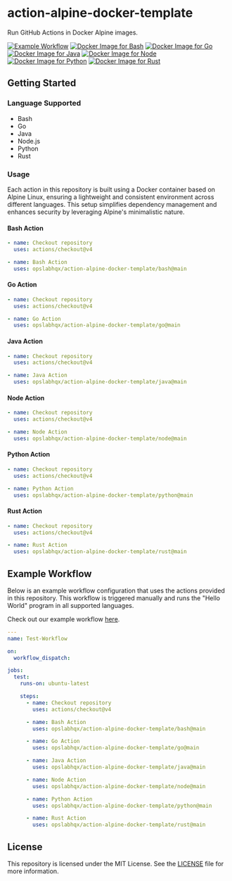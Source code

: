 # action-alpine-docker-template

Run GitHub Actions in Docker Alpine images.

[![Example Workflow](https://github.com/opslabhqx/action-alpine-docker-template/actions/workflows/example_workflow.yml/badge.svg)](https://github.com/opslabhqx/action-alpine-docker-template/actions/workflows/example_workflow.yml)
[![Docker Image for Bash](https://github.com/opslabhqx/action-alpine-docker-template/actions/workflows/docker_buildx_bash.yml/badge.svg)](https://github.com/opslabhqx/action-alpine-docker-template/actions/workflows/docker_buildx_bash.yml)
[![Docker Image for Go](https://github.com/opslabhqx/action-alpine-docker-template/actions/workflows/docker_buildx_go.yml/badge.svg)](https://github.com/opslabhqx/action-alpine-docker-template/actions/workflows/docker_buildx_go.yml)
[![Docker Image for Java](https://github.com/opslabhqx/action-alpine-docker-template/actions/workflows/docker_buildx_java.yml/badge.svg)](https://github.com/opslabhqx/action-alpine-docker-template/actions/workflows/docker_buildx_java.yml)
[![Docker Image for Node](https://github.com/opslabhqx/action-alpine-docker-template/actions/workflows/docker_buildx_node.yml/badge.svg)](https://github.com/opslabhqx/action-alpine-docker-template/actions/workflows/docker_buildx_node.yml)
[![Docker Image for Python](https://github.com/opslabhqx/action-alpine-docker-template/actions/workflows/docker_buildx_python.yml/badge.svg)](https://github.com/opslabhqx/action-alpine-docker-template/actions/workflows/docker_buildx_python.yml)
[![Docker Image for Rust](https://github.com/opslabhqx/action-alpine-docker-template/actions/workflows/docker_buildx_rust.yml/badge.svg)](https://github.com/opslabhqx/action-alpine-docker-template/actions/workflows/docker_buildx_rust.yml)

## Getting Started

### Language Supported

- Bash
- Go
- Java
- Node.js
- Python
- Rust

### Usage

Each action in this repository is built using a Docker container based on Alpine Linux, ensuring a lightweight and consistent environment across different languages. This setup simplifies dependency management and enhances security by leveraging Alpine's minimalistic nature.

#### Bash Action

```yaml
- name: Checkout repository
  uses: actions/checkout@v4

- name: Bash Action
  uses: opslabhqx/action-alpine-docker-template/bash@main
```

#### Go Action

```yaml
- name: Checkout repository
  uses: actions/checkout@v4

- name: Go Action
  uses: opslabhqx/action-alpine-docker-template/go@main
```

#### Java Action

```yaml
- name: Checkout repository
  uses: actions/checkout@v4

- name: Java Action
  uses: opslabhqx/action-alpine-docker-template/java@main
```

#### Node Action

```yaml
- name: Checkout repository
  uses: actions/checkout@v4

- name: Node Action
  uses: opslabhqx/action-alpine-docker-template/node@main
```

#### Python Action

```yaml
- name: Checkout repository
  uses: actions/checkout@v4

- name: Python Action
  uses: opslabhqx/action-alpine-docker-template/python@main
```

#### Rust Action

```yaml
- name: Checkout repository
  uses: actions/checkout@v4

- name: Rust Action
  uses: opslabhqx/action-alpine-docker-template/rust@main
```

## Example Workflow

Below is an example workflow configuration that uses the actions provided in this repository. This workflow is triggered manually and runs the "Hello World" program in all supported languages.

Check out our example workflow [here](https://github.com/opslabhqx/action-alpine-docker-template/actions/workflows/example_workflow.yml).

```yaml
---
name: Test-Workflow

on:
  workflow_dispatch:

jobs:
  test:
    runs-on: ubuntu-latest

    steps:
      - name: Checkout repository
        uses: actions/checkout@v4

      - name: Bash Action
        uses: opslabhqx/action-alpine-docker-template/bash@main

      - name: Go Action
        uses: opslabhqx/action-alpine-docker-template/go@main

      - name: Java Action
        uses: opslabhqx/action-alpine-docker-template/java@main

      - name: Node Action
        uses: opslabhqx/action-alpine-docker-template/node@main

      - name: Python Action
        uses: opslabhqx/action-alpine-docker-template/python@main

      - name: Rust Action
        uses: opslabhqx/action-alpine-docker-template/rust@main
```

## License

This repository is licensed under the MIT License. See the [LICENSE](LICENSE) file for more information.
